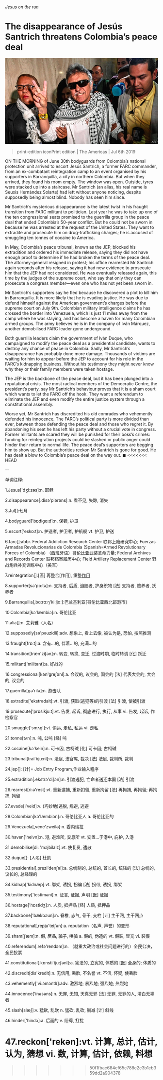 ###### Jesus on the run

# The disappearance of Jesús Santrich threatens Colombia’s peace deal 

![image](images/20190706_AMP002_0.jpg) 

> print-edition iconPrint edition | The Americas | Jul 6th 2019 

ON THE MORNING of June 30th bodyguards from Colombia’s national protection unit arrived to escort Jesús Santrich, a former FARC commander, from an ex-combatant reintegration camp to an event organised by his supporters in Barranquilla, a city in northern Colombia. But when they arrived, they found his room empty. The window was open. Outside, tyres were stacked up into a staircase. Mr Santrich (an alias, his real name is Seuxis Hernández Solarte) had left without anyone noticing, despite supposedly being almost blind. Nobody has seen him since. 

Mr Santrich’s mysterious disappearance is the latest twist in his fraught transition from FARC militant to politician. Last year he was to take up one of the ten congressional seats promised to the guerrilla group in the peace deal that ended Colombia’s 50-year conflict. But he could not be sworn in because he was arrested at the request of the United States. They want to extradite and prosecute him on drug-trafficking charges; he is accused of smuggling ten tonnes of cocaine to America. 

In May, Colombia’s peace tribunal, known as the JEP, blocked his extradition and ordered his immediate release, saying they did not have enough proof to determine if he had broken the terms of the peace deal. The attorney-general resigned in protest; his office rearrested Mr Santrich again seconds after his release, saying it had new evidence to prosecute him that the JEP had not considered. He was eventually released again, this time by the judges of the supreme court, who say that only they can prosecute a congress member—even one who has not yet been sworn in. 

Mr Santrich’s supporters say he fled because he discovered a plot to kill him in Barranquilla. It is more likely that he is evading justice. He was due to defend himself against the American government’s charges before the supreme court on July 9th. Colombian military intelligence claims he has crossed the border into Venezuela, which is just 11 miles away from the camp where he was staying, and has become a haven for many Colombian armed groups. The army believes he is in the company of Iván Márquez, another demobilised FARC leader gone underground. 

Both guerrilla leaders claim the government of Iván Duque, who campaigned to modify the peace deal as a presidential candidate, wants to destroy any chance of peace in Colombia. Sadly, Mr Santrich’s disappearance has probably done more damage. Thousands of victims are waiting for him to appear before the JEP to account for his role in the FARC’s kidnapping business. Without his testimony they might never know why they or their family members were taken hostage. 

The JEP is the backbone of the peace deal, but it has been plunged into a reputational crisis. The most radical members of the Democratic Centre, the president’s party, say Mr Santrich’s behaviour proves that it is a sham court which wants to let the FARC off the hook. They want a referendum to eliminate the JEP and even modify the entire justice system through a constitutional assembly. 

Worse yet, Mr Santrich has discredited his old comrades who vehemently defended his innocence. The FARC’s political party is more divided than ever, between those defending the peace deal and those who regret it. By abandoning his seat he has left his party without a crucial vote in congress. Former militants are scared they will be punished for their boss’s crimes: funding for reintegration projects could be slashed or public anger could hinder their return to normal life. The peace deal’s supporters are begging him to show up. But the authorities reckon Mr Santrich is gone for good. He has dealt a blow to Colombia’s peace deal on the way out. ◼ 
<<<<<<< HEAD

-- 

 单词注释:

1.Jesus['dʒi:zәs]:n. 耶稣 

2.disappearance[.disә'piәrәns]:n. 看不见, 失踪, 消失 

3.Jul[]:七月 

4.bodyguard['bɒdigɑ:d]:n. 保镖, 护卫 

5.escort['eskɒ:t]:n. 护送者, 护卫者, 护航舰 vt. 护卫, 护送 

6.farc[]:abbr. Federal Addiction Research Center 联邦上瘾研究中心; Fuerzas Armadas Revolucionarias de Colombia (Spanish=Armed Revolutionary Forces of Colombia) （西班牙语）哥伦比亚武装革命力量; Federal Archives and Records Center 联邦档案履历中心; Field Artillery Replacement Center 野战炮兵补充训练中心（美军） 

7.reintegration[]:[医] 再整合[作用], 重整[作用](指精神活动) 

8.supporter[sә'pɒ:tә]:n. 支持者, 后盾, 迫随者, 护身织物 [法] 支持者, 赡养者, 抚养者 

9.Barranquilla[,bɑ:rɑ:ŋ'ki:ljɑ:]:巴兰基利亚[哥伦比亚西北部港市] 

10.Colombia[kә'læmbiә]:n. 哥伦比亚 

11.alia[]:n. 艾莉雅（人名） 

12.supposedly[sә'pәuzidli]:adv. 想象上, 看上去像, 被认为是, 恐怕, 按照推测 

13.fraught[frɒ:t]:a. 含有...的, 伴着...的, 充满...的 

14.transition[træn'ziʃәn]:n. 转变, 转换, 变迁, 过渡时期, 临时转调 [化] 跃迁 

15.militant['militәnt]:a. 好战的 

16.congressional[kәn'greʃәnl]:a. 会议的, 议会的, 国会的 [法] 代表大会的, 大会的, 议会的 

17.guerrilla[gә'rilә]:n. 游击队 

18.extradite['ekstrәdait]:vt. 引渡, 获取(逃犯等)的引渡 [法] 引渡, 使被引渡 

19.prosecute['prɒsikju:t]:vt. 告发, 起诉, 彻底进行, 执行, 从事 vi. 告发, 起诉, 作检察官 

20.smuggle['smʌgl]:vt. 偷运, 走私, 私运 vi. 走私 

21.tonne[tʌn]:n. 吨, 公吨 [经] 吨 

22.cocaine[kә'kein]:n. 可卡因, 古柯碱 [化] 可卡因; 古柯碱 

23.tribunal[trai'bju:nl]:n. 法庭, 法官席, 裁决 [法] 法庭, 裁判所, 裁判 

24.jep[]: [计]= Job Entry Program,作业输入程序 

25.extradition[.ekstrә'diʃәn]:n. 引渡逃犯, 亡命者送还本国 [法] 引渡 

26.rearrest[ri:ә'rest]:vt. 重新逮捕, 重新扣留, 重新拘留 [法] 再拘捕, 再拘留; 再拘捕, 拘留 

27.evade[i'veid]:v. (巧妙地)逃脱, 规避, 逃避 

28.Colombian[kә'læmbiәn]:n. 哥伦比亚人 a. 哥伦比亚的 

29.Venezuela[,vene'zweilә]:n. 委内瑞拉 

30.haven['heivn]:n. 港, 避难所, 安息所 vt. 安置...于港中, 庇护, 入港 

31.demobilise[di: 'mәjbilaiz]:vt. 使复员, 遣散 

32.duque[]: [人名] 杜凯 

33.presidential[.prezi'denʃәl]:a. 总统制的, 总统的, 首长的, 统辖的 [法] 总统的, 议长的, 总经理的 

34.kidnap['kidnæp]:vt. 绑架, 诱拐, 拐骗 [法] 拐带, 诱拐, 绑架 

35.testimony['testimәni]:n. 证言, 证据, 声明 [医] 证据 

36.hostage['hɒstidʒ]:n. 人质, 抵押品 [经] 人质, 抵押品 

37.backbone['bækbәun]:n. 脊椎, 志气, 骨干, 支柱 [计] 主干网, 主干网点 

38.reputational[,repju'teiʃən]:a. reputation（名声, 声誉）的变形 

39.sham[ʃæm]:n. 假, 赝品, 骗子, 哄骗 a. 假的, 伪造的 vt. 假装, 冒充 vi. 装假 

40.referendum[.refә'rendәm]:n. （就重大政治或社会问题进行的）全民公决，全民投票 

41.constitutional[.kɒnsti'tju:ʃәnl]:a. 宪法的, 立宪的, 体质的 [医] 全身的; 体质的 

42.discredit[dis'kredit]:n. 无信用, 丢脸, 不名誉 vt. 不信, 怀疑, 使丢脸 

43.vehemently['vi:əməntlɪ]:adv. 激烈地; 暴烈地; 强烈地; 热烈地 

44.innocence['inәsәns]:n. 无罪, 无知, 天真无邪 [法] 无罪, 无罪的人, 清白无辜者 

45.slash[slæʃ]:v. 猛砍, 乱砍 n. 猛砍, 乱砍, 删减 [计] 斜线 

46.hinder['hindә]:a. 后面的 v. 阻碍, 打扰 

47.reckon['rekәn]:vt. 计算, 总计, 估计, 认为, 猜想 vi. 数, 计算, 估计, 依赖, 料想 
=======
>>>>>>> 50f1fbac684ef65c788c2c3b1cb359dd2a904378


